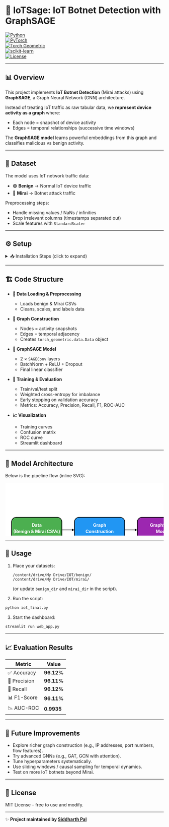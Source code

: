 # 🚀 IoTSage: IoT Botnet Detection with GraphSAGE

[![Python](https://img.shields.io/badge/Python-3.x-blue)](https://www.python.org/)  
[![PyTorch](https://img.shields.io/badge/PyTorch-2.6+-EE4C2C)](https://pytorch.org/)  
[![Torch Geometric](https://img.shields.io/badge/PyG-GraphSAGE-orange)](https://pytorch-geometric.readthedocs.io/)  
[![scikit-learn](https://img.shields.io/badge/Scikit--Learn-ML-yellow)](https://scikit-learn.org/stable/)  
[![License](https://img.shields.io/badge/License-MIT-green.svg)](LICENSE)  

---

## 📊 Overview  

This project implements **IoT Botnet Detection** (Mirai attacks) using **GraphSAGE**, a Graph Neural Network (GNN) architecture.

Instead of treating IoT traffic as raw tabular data, we **represent device activity as a graph** where:
- Each node = snapshot of device activity
- Edges = temporal relationships (successive time windows)

The **GraphSAGE model** learns powerful embeddings from this graph and classifies malicious vs benign activity.

---

## 📂 Dataset  

The model uses IoT network traffic data:

- 🟢 **Benign** → Normal IoT device traffic
- 🔴 **Mirai** → Botnet attack traffic

Preprocessing steps:
- Handle missing values / NaNs / infinities
- Drop irrelevant columns (timestamps separated out)
- Scale features with `StandardScaler`

---

## ⚙️ Setup  

<details>
<summary>📥 Installation Steps (click to expand)</summary>

```bash
git clone https://github.com/meanderinghuman/IoTSage
cd BotNet-Insight
pip install -r requirements.txt
```

Or manually install:  

```bash
pip install torch torch-geometric scikit-learn pandas numpy matplotlib gradio
```

⚠️ Ensure `torch-geometric`, `torch-scatter`, and `torch-sparse` versions match your PyTorch version.  

</details>

---

## 🏗️ Code Structure  

- **📂 Data Loading & Preprocessing**  
  - Loads benign & Mirai CSVs  
  - Cleans, scales, and labels data  

- **🔗 Graph Construction**  
  - Nodes = activity snapshots  
  - Edges = temporal adjacency  
  - Creates `torch_geometric.data.Data` object  

- **🧠 GraphSAGE Model**  
  - 2 × `SAGEConv` layers  
  - BatchNorm + ReLU + Dropout  
  - Final linear classifier  

- **🎯 Training & Evaluation**  
  - Train/val/test split  
  - Weighted cross-entropy for imbalance  
  - Early stopping on validation accuracy  
  - Metrics: Accuracy, Precision, Recall, F1, ROC-AUC  

- **📈 Visualization**  
  - Training curves  
  - Confusion matrix  
  - ROC curve  
  - Streamlit dashboard  

---

## 🧠 Model Architecture  

Below is the pipeline flow (inline SVG):  

<?xml version="1.0" encoding="utf-8" ?>
<svg baseProfile="full" height="300px" version="1.1" width="900px" xmlns="http://www.w3.org/2000/svg" xmlns:ev="http://www.w3.org/2001/xml-events" xmlns:xlink="http://www.w3.org/1999/xlink"><defs /><rect fill="white" height="100%" width="100%" x="0" y="0" /><rect fill="#4CAF50" height="80" rx="15" ry="15" stroke="black" stroke-width="2" width="160" x="20" y="110" /><text fill="white" font-size="14px" font-weight="bold" text-anchor="middle" x="100" y="140">Data</text><text fill="white" font-size="14px" font-weight="bold" text-anchor="middle" x="100" y="160">(Benign &amp; Mirai CSVs)</text><rect fill="#2196F3" height="80" rx="15" ry="15" stroke="black" stroke-width="2" width="160" x="220" y="110" /><text fill="white" font-size="14px" font-weight="bold" text-anchor="middle" x="300" y="140">Graph</text><text fill="white" font-size="14px" font-weight="bold" text-anchor="middle" x="300" y="160">Construction</text><rect fill="#9C27B0" height="80" rx="15" ry="15" stroke="black" stroke-width="2" width="160" x="420" y="110" /><text fill="white" font-size="14px" font-weight="bold" text-anchor="middle" x="500" y="140">GraphSAGE</text><text fill="white" font-size="14px" font-weight="bold" text-anchor="middle" x="500" y="160">Model</text><rect fill="#FF9800" height="80" rx="15" ry="15" stroke="black" stroke-width="2" width="160" x="620" y="110" /><text fill="white" font-size="14px" font-weight="bold" text-anchor="middle" x="700" y="140">Classifier</text><text fill="white" font-size="14px" font-weight="bold" text-anchor="middle" x="700" y="160">&amp; Evaluation</text><line stroke="black" stroke-width="2" x1="180" x2="220" y1="150" y2="150" /><polygon fill="black" points="220,150 212,146.0 212,154.0" /><line stroke="black" stroke-width="2" x1="380" x2="420" y1="150" y2="150" /><polygon fill="black" points="420,150 412,146.0 412,154.0" /><line stroke="black" stroke-width="2" x1="580" x2="620" y1="150" y2="150" /><polygon fill="black" points="620,150 612,146.0 612,154.0" /></svg>

---

## 🚀 Usage  

1. Place your datasets:  
   ```
   /content/drive/My Drive/IOT/benign/
   /content/drive/My Drive/IOT/mirai/
   ```  
   (or update `benign_dir` and `mirai_dir` in the script).  

2. Run the script:  

```bash
python iot_final.py
```

3. Start the dashboard:  

```bash
streamlit run web_app.py
```

---

## 📈 Evaluation Results  

| Metric     | Value      |
|------------|------------|
| ✅ Accuracy   | **96.12%** |
| 🎯 Precision  | **96.11%** |
| 🔁 Recall     | **96.12%** |
| 📊 F1-Score   | **96.11%** |
| 📉 AUC-ROC    | **0.9935** |

---

## 🌟 Future Improvements  

- Explore richer graph construction (e.g., IP addresses, port numbers, flow features).  
- Try advanced GNNs (e.g., GAT, GCN with attention).  
- Tune hyperparameters systematically.  
- Use sliding windows / causal sampling for temporal dynamics.  
- Test on more IoT botnets beyond Mirai.  

---

## 📜 License  
MIT License – free to use and modify.  

---

✨ **Project maintained by [Siddharth Pal](https://github.com/meanderinghuman)**
